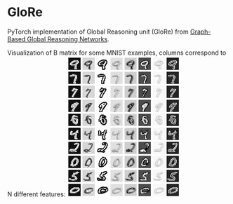 # GloRe
PyTorch implementation of Global Reasoning unit (GloRe) from [Graph-Based Global Reasoning Networks](https://research.fb.com/wp-content/uploads/2019/05/Graph-Based-Global-Reasoning-Networks.pdf?).

Visualization of B matrix for some MNIST examples, columns correspond to N different features:
![B matrix](b_matrix.png)
